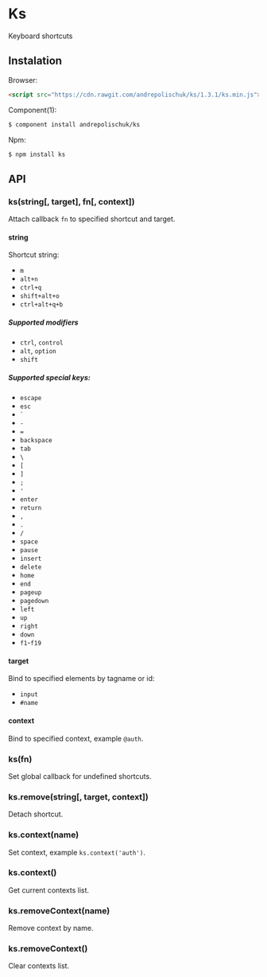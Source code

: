 # Ks

  Keyboard shortcuts

## Instalation

  Browser:

```html
<script src="https://cdn.rawgit.com/andrepolischuk/ks/1.3.1/ks.min.js"></script>
```

  Component(1):

```sh
$ component install andrepolischuk/ks
```

  Npm:

```sh
$ npm install ks
```

## API

### ks(string[, target], fn[, context])

  Attach callback `fn` to specified shortcut and target.

#### string

  Shortcut string:

  * `m`
  * `alt+n`
  * `ctrl+q`
  * `shift+alt+o`
  * `ctrl+alt+q+b`

##### Supported modifiers

  * `ctrl`, `control`
  * `alt`, `option`
  * `shift`

##### Supported special keys:

  * `escape`
  * `esc`
  * `` ` ``
  * `-`
  * `=`
  * `backspace`
  * `tab`
  * `\`
  * `[`
  * `]`
  * `;`
  * `'`
  * `enter`
  * `return`
  * `,`
  * `.`
  * `/`
  * `space`
  * `pause`
  * `insert`
  * `delete`
  * `home`
  * `end`
  * `pageup`
  * `pagedown`
  * `left`
  * `up`
  * `right`
  * `down`
  * `f1`-`f19`

#### target

  Bind to specified elements by tagname or id:

  * `input`
  * `#name`

#### context

  Bind to specified context, example `@auth`.

### ks(fn)

  Set global callback for undefined shortcuts.

### ks.remove(string[, target, context])

  Detach shortcut.

### ks.context(name)

  Set context, example `ks.context('auth')`.

### ks.context()

  Get current contexts list.

### ks.removeContext(name)

  Remove context by name.

### ks.removeContext()

  Clear contexts list.
